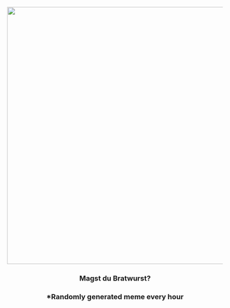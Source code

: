 <p align="center">
        <img src="https://i.redd.it/tbhiw1dqanf91.jpg" width="600" height="600">
        </p>
        <h3 align="center">Magst du Bratwurst?</h3>
        <h3 align="center">*Randomly generated meme every hour</h3>
    